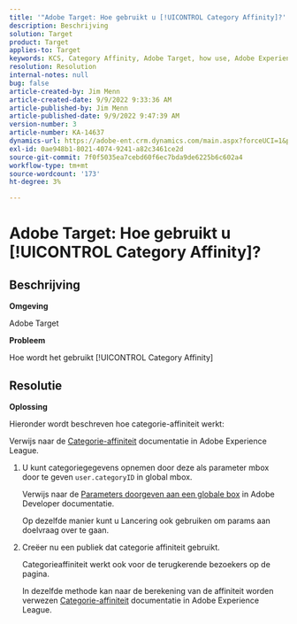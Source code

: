 ```yaml
---
title: '"Adobe Target: Hoe gebruikt u [!UICONTROL Category Affinity]?'
description: Beschrijving
solution: Target
product: Target
applies-to: Target
keywords: KCS, Category Affinity, Adobe Target, how use, Adobe Experience League, global mbox
resolution: Resolution
internal-notes: null
bug: false
article-created-by: Jim Menn
article-created-date: 9/9/2022 9:33:36 AM
article-published-by: Jim Menn
article-published-date: 9/9/2022 9:47:39 AM
version-number: 3
article-number: KA-14637
dynamics-url: https://adobe-ent.crm.dynamics.com/main.aspx?forceUCI=1&pagetype=entityrecord&etn=knowledgearticle&id=dacf6b79-2230-ed11-9db1-0022480866ad
exl-id: 0ae948b1-8021-4074-9241-a82c3461ce2d
source-git-commit: 7f0f5035ea7cebd60f6ec7bda9de6225b6c602a4
workflow-type: tm+mt
source-wordcount: '173'
ht-degree: 3%

---
```


# Adobe Target: Hoe gebruikt u [!UICONTROL Category Affinity]?

## Beschrijving


<b>Omgeving</b>

Adobe Target

<b>Probleem</b>

Hoe wordt het gebruikt [!UICONTROL Category Affinity]

## Resolutie

<b>Oplossing</b>

Hieronder wordt beschreven hoe categorie-affiniteit werkt:

Verwijs naar de [Categorie-affiniteit](https://experienceleague.adobe.com/docs/target/using/audiences/visitor-profiles/category-affinity.html?lang=en) documentatie in Adobe Experience League.

1. U kunt categoriegegevens opnemen door deze als parameter mbox door te geven `user.categoryID` in global mbox.

   Verwijs naar de [Parameters doorgeven aan een globale box](https://docs.adobe.com/help/en/target/using/implement-target/client-side/mbox-implement/global-mbox/pass-parameters-to-global-mbox.html "Klik om de koppeling te volgen: https://docs.adobe.com/help/en/target/using/implement-target/client-side/mbox-implement/global-mbox/pass-parameters-to-global-mbox.html") in Adobe Developer documentatie.

   Op dezelfde manier kunt u Lancering ook gebruiken om params aan doelvraag over te gaan.

1. Creëer nu een publiek dat categorie affiniteit gebruikt.

   Categorieaffiniteit werkt ook voor de terugkerende bezoekers op de pagina.

   In dezelfde methode kan naar de berekening van de affiniteit worden verwezen [Categorie-affiniteit](https://experienceleague.adobe.com/docs/target/using/audiences/visitor-profiles/category-affinity.html?lang=en) documentatie in Adobe Experience League.
